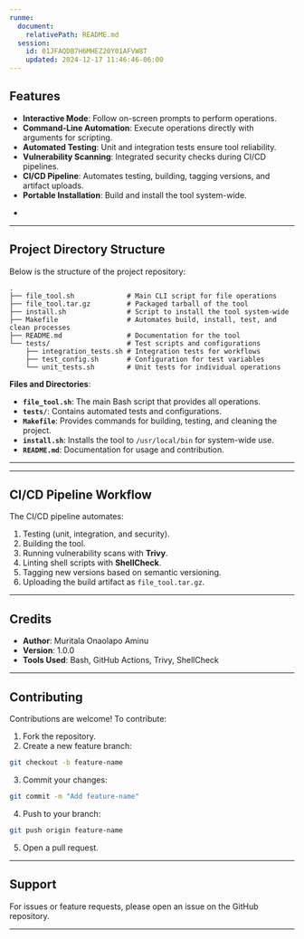 ```yaml
---
runme:
  document:
    relativePath: README.md
  session:
    id: 01JFAQDB7H6MHEZ20Y01AFVW8T
    updated: 2024-12-17 11:46:46-06:00
---
```


## **Features**

- **Interactive Mode**: Follow on-screen prompts to perform operations.
- **Command-Line Automation**: Execute operations directly with arguments for scripting.
- **Automated Testing**: Unit and integration tests ensure tool reliability.
- **Vulnerability Scanning**: Integrated security checks during CI/CD pipelines.
- **CI/CD Pipeline**: Automates testing, building, tagging versions, and artifact uploads.
- **Portable Installation**: Build and install the tool system-wide.
- >

---

## **Project Directory Structure**

Below is the structure of the project repository:

```plaintext {"id":"01JFATC6HSFNKHYN3H80348Q0V"}
.
├── file_tool.sh             # Main CLI script for file operations
├── file_tool.tar.gz         # Packaged tarball of the tool
├── install.sh               # Script to install the tool system-wide
├── Makefile                 # Automates build, install, test, and clean processes
├── README.md                # Documentation for the tool
└── tests/                   # Test scripts and configurations
    ├── integration_tests.sh # Integration tests for workflows
    ├── test_config.sh       # Configuration for test variables
    └── unit_tests.sh        # Unit tests for individual operations
```

**Files and Directories**:

- __`file_tool.sh`__: The main Bash script that provides all operations.
- **`tests/`**: Contains automated tests and configurations.
- **`Makefile`**: Provides commands for building, testing, and cleaning the project.
- **`install.sh`**: Installs the tool to `/usr/local/bin` for system-wide use.
- **`README.md`**: Documentation for usage and contribution.

---

---

## **CI/CD Pipeline Workflow**

The CI/CD pipeline automates:

1. Testing (unit, integration, and security).
2. Building the tool.
3. Running vulnerability scans with **Trivy**.
4. Linting shell scripts with **ShellCheck**.
5. Tagging new versions based on semantic versioning.
6. Uploading the build artifact as `file_tool.tar.gz`.

---

## **Credits**

- **Author**: Muritala Onaolapo Aminu
- **Version**: 1.0.0
- **Tools Used**: Bash, GitHub Actions, Trivy, ShellCheck

---

## **Contributing**

Contributions are welcome! To contribute:

1. Fork the repository.
2. Create a new feature branch:

```bash {"id":"01JFASZ8MXVEBJBGE3A3TSSW29"}
git checkout -b feature-name
```

3. Commit your changes:

```bash {"id":"01JFASZ8N0C15HBDR3EXQBDDVB"}
git commit -m "Add feature-name"
```

4. Push to your branch:

```bash {"id":"01JFASZ8N0C15HBDR3EXWTVNQ5"}
git push origin feature-name
```

5. Open a pull request.

---

## **Support**

For issues or feature requests, please open an issue on the GitHub repository.

---
